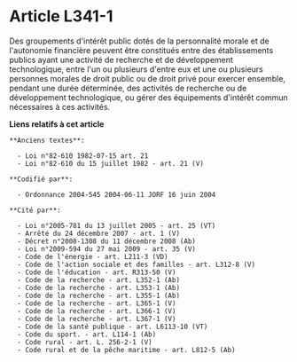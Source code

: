 # Article L341-1

Des groupements d'intérêt public dotés de la personnalité morale et de l'autonomie financière peuvent être constitués entre
des établissements publics ayant une activité de recherche et de développement technologique, entre l'un ou plusieurs d'entre
eux et une ou plusieurs personnes morales de droit public ou de droit privé pour exercer ensemble, pendant une durée
déterminée, des activités de recherche ou de développement technologique, ou gérer des équipements d'intérêt commun
nécessaires à ces activités.

**Liens relatifs à cet article**

	**Anciens textes**:

	  - Loi n°82-610 1982-07-15 art. 21
	  - Loi n°82-610 du 15 juillet 1982 - art. 21 (V)

	**Codifié par**:

	  - Ordonnance 2004-545 2004-06-11 JORF 16 juin 2004

	**Cité par**:

	  - Loi n°2005-781 du 13 juillet 2005 - art. 25 (VT)
	  - Arrêté du 24 décembre 2007 - art. 1 (V)
	  - Décret n°2008-1308 du 11 décembre 2008 (Ab)
	  - Loi n°2009-594 du 27 mai 2009 - art. 35 (V)
	  - Code de l'énergie - art. L211-3 (VD)
	  - Code de l'action sociale et des familles - art. L312-8 (V)
	  - Code de l'éducation - art. R313-50 (V)
	  - Code de la recherche - art. L352-1 (Ab)
	  - Code de la recherche - art. L353-1 (Ab)
	  - Code de la recherche - art. L355-1 (Ab)
	  - Code de la recherche - art. L365-1 (V)
	  - Code de la recherche - art. L366-1 (V)
	  - Code de la recherche - art. L367-1 (V)
	  - Code de la santé publique - art. L6113-10 (VT)
	  - Code du sport. - art. L114-1 (Ab)
	  - Code rural - art. L. 256-2-1 (V)
	  - Code rural et de la pêche maritime - art. L812-5 (Ab)
